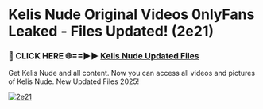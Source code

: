 # Kelis Nude Original Videos 0nlyFans Leaked - Files Updated! (2e21)

<h3>🔴 CLICK HERE 🌐==►► <a href="https://tinyurl.com/yrmya6cz" rel="nofollow">Kelis Nude Updated Files</a></h3>

Get Kelis Nude and all content. Now you can access all videos and pictures of Kelis Nude. New Updated Files 2025!

[![2e21](https://i.imgur.com/FMdXYCs.gif)](https://tinyurl.com/yrmya6cz)

